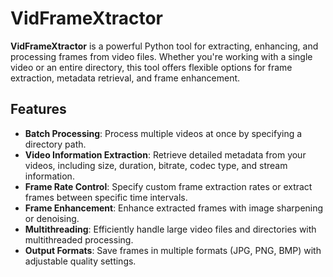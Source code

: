 # VidFrameXtractor

**VidFrameXtractor** is a powerful Python tool for extracting, enhancing, and processing frames from video files. Whether you're working with a single video or an entire directory, this tool offers flexible options for frame extraction, metadata retrieval, and frame enhancement.

## Features
- **Batch Processing**: Process multiple videos at once by specifying a directory path.
- **Video Information Extraction**: Retrieve detailed metadata from your videos, including size, duration, bitrate, codec type, and stream information.
- **Frame Rate Control**: Specify custom frame extraction rates or extract frames between specific time intervals.
- **Frame Enhancement**: Enhance extracted frames with image sharpening or denoising.
- **Multithreading**: Efficiently handle large video files and directories with multithreaded processing.
- **Output Formats**: Save frames in multiple formats (JPG, PNG, BMP) with adjustable quality settings.
